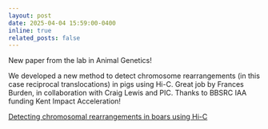 ```yaml
---
layout: post
date: 2025-04-04 15:59:00-0400
inline: true
related_posts: false
---
```


New paper from the lab in Animal Genetics! 

We developed a new method to detect chromosome rearrangements (in this case reciprocal translocations) in pigs using Hi-C. Great job by Frances Burden, in collaboration with Craig Lewis and PIC. Thanks to BBSRC IAA funding Kent Impact Acceleration!

[Detecting chromosomal rearrangements in boars using Hi-C](https://onlinelibrary.wiley.com/doi/10.1111/age.70009)